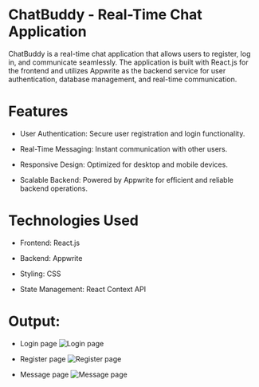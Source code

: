 
# ChatBuddy - Real-Time Chat Application

ChatBuddy is a real-time chat application that allows users to register, log in, and communicate seamlessly. The application is built with React.js for the frontend and utilizes Appwrite as the backend service for user authentication, database management, and real-time communication.

# Features
- User Authentication: Secure user registration and login functionality.

- Real-Time Messaging: Instant communication with other users.

- Responsive Design: Optimized for desktop and mobile devices.

- Scalable Backend: Powered by Appwrite for efficient and reliable backend operations.

# Technologies Used
- Frontend: React.js

- Backend: Appwrite

-  Styling: CSS

- State Management: React Context API 


# Output:



- Login page
  ![Login page](https://github.com/irshad1601/ChatBuddy/blob/main/src/assets/login.JPG)

- Register page
![Register page](https://github.com/irshad1601/ChatBuddy/blob/main/src/assets/register.JPG)


- Message page
![Message page](https://github.com/irshad1601/ChatBuddy/blob/main/src/assets/message.JPG)


